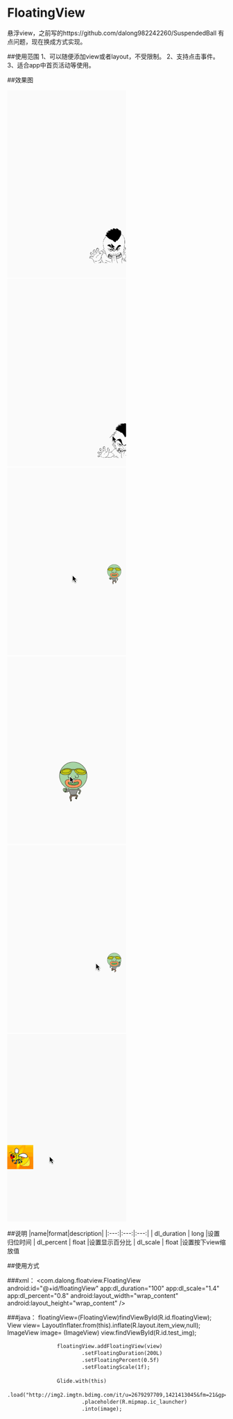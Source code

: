 # FloatingView
悬浮view，之前写的https://github.com/dalong982242260/SuspendedBall  有点问题，现在换成方式实现。

##使用范围
1、可以随便添加view或者layout，不受限制。
2、支持点击事件。
3、适合app中首页活动等使用。

##效果图

![image](https://github.com/dalong982242260/FloatingView/blob/master/img/floating1.gif?raw=true)
![image](https://github.com/dalong982242260/FloatingView/blob/master/img/floating1_2.gif?raw=true)
![image](https://github.com/dalong982242260/FloatingView/blob/master/img/floating2_1.gif?raw=true)
![image](https://github.com/dalong982242260/FloatingView/blob/master/img/floating2_2.gif?raw=true)
![image](https://github.com/dalong982242260/FloatingView/blob/master/img/floating2_3.gif?raw=true)
![image](https://github.com/dalong982242260/FloatingView/blob/master/img/floating3_1.gif?raw=true)


##说明
                |name|format|description|
                |:---:|:---:|:---:|
                | dl_duration | long |设置归位时间
                | dl_percent | float |设置显示百分比
                | dl_scale | float |设置按下view缩放值


##使用方式

###xml：
                  <com.dalong.floatview.FloatingView
                        android:id="@+id/floatingView"
                        app:dl_duration="100"
                        app:dl_scale="1.4"
                        app:dl_percent="0.8"
                        android:layout_width="wrap_content"
                        android:layout_height="wrap_content" />
            
###java：
                        floatingView=(FloatingView)findViewById(R.id.floatingView);
                        View view= LayoutInflater.from(this).inflate(R.layout.item_view,null);
                        ImageView image= (ImageView) view.findViewById(R.id.test_img);
            
                    floatingView.addFloatingView(view)
                            .setFloatingDuration(200L)
                            .setFloatingPercent(0.5f)
                            .setFloatingScale(1f);
            
                    Glide.with(this)
                            .load("http://img2.imgtn.bdimg.com/it/u=2679297709,1421413045&fm=21&gp=0.jpg")
                            .placeholder(R.mipmap.ic_launcher)
                            .into(image);
